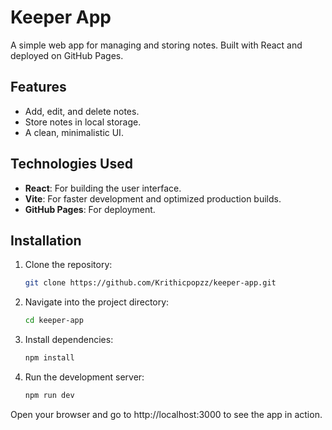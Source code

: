 # Keeper App

A simple web app for managing and storing notes. Built with React and deployed on GitHub Pages.

## Features

- Add, edit, and delete notes.
- Store notes in local storage.
- A clean, minimalistic UI.

## Technologies Used

- **React**: For building the user interface.
- **Vite**: For faster development and optimized production builds.
- **GitHub Pages**: For deployment.

## Installation

1. Clone the repository:
   ```bash
   git clone https://github.com/Krithicpopzz/keeper-app.git
2. Navigate into the project directory:
   ```bash
   cd keeper-app
3. Install dependencies:
   ```bash
   npm install
4. Run the development server:
   ```bash
   npm run dev
Open your browser and go to http://localhost:3000 to see the app in action.
